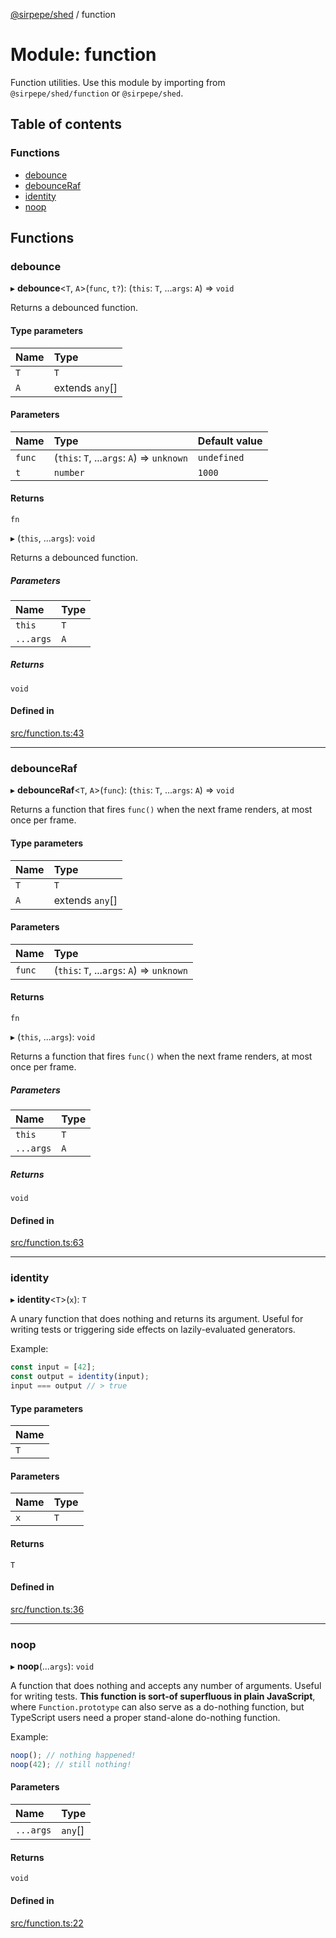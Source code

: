 [@sirpepe/shed](../README.md) / function

# Module: function

Function utilities. Use this module by importing from
`@sirpepe/shed/function` or `@sirpepe/shed`.

## Table of contents

### Functions

- [debounce](function.md#debounce)
- [debounceRaf](function.md#debounceraf)
- [identity](function.md#identity)
- [noop](function.md#noop)

## Functions

### debounce

▸ **debounce**<`T`, `A`\>(`func`, `t?`): (`this`: `T`, ...`args`: `A`) => `void`

Returns a debounced function.

#### Type parameters

| Name | Type |
| :------ | :------ |
| `T` | `T` |
| `A` | extends `any`[] |

#### Parameters

| Name | Type | Default value |
| :------ | :------ | :------ |
| `func` | (`this`: `T`, ...`args`: `A`) => `unknown` | `undefined` |
| `t` | `number` | `1000` |

#### Returns

`fn`

▸ (`this`, ...`args`): `void`

Returns a debounced function.

##### Parameters

| Name | Type |
| :------ | :------ |
| `this` | `T` |
| `...args` | `A` |

##### Returns

`void`

#### Defined in

[src/function.ts:43](https://github.com/SirPepe/shed/blob/debed7e/src/function.ts#L43)

___

### debounceRaf

▸ **debounceRaf**<`T`, `A`\>(`func`): (`this`: `T`, ...`args`: `A`) => `void`

Returns a function that fires `func()` when the next frame renders, at most
once per frame.

#### Type parameters

| Name | Type |
| :------ | :------ |
| `T` | `T` |
| `A` | extends `any`[] |

#### Parameters

| Name | Type |
| :------ | :------ |
| `func` | (`this`: `T`, ...`args`: `A`) => `unknown` |

#### Returns

`fn`

▸ (`this`, ...`args`): `void`

Returns a function that fires `func()` when the next frame renders, at most
once per frame.

##### Parameters

| Name | Type |
| :------ | :------ |
| `this` | `T` |
| `...args` | `A` |

##### Returns

`void`

#### Defined in

[src/function.ts:63](https://github.com/SirPepe/shed/blob/debed7e/src/function.ts#L63)

___

### identity

▸ **identity**<`T`\>(`x`): `T`

A unary function that does nothing and returns its argument. Useful for
writing tests or triggering side effects on lazily-evaluated generators.

Example:

```typescript
const input = [42];
const output = identity(input);
input === output // > true
```

#### Type parameters

| Name |
| :------ |
| `T` |

#### Parameters

| Name | Type |
| :------ | :------ |
| `x` | `T` |

#### Returns

`T`

#### Defined in

[src/function.ts:36](https://github.com/SirPepe/shed/blob/debed7e/src/function.ts#L36)

___

### noop

▸ **noop**(...`args`): `void`

A function that does nothing and accepts any number of arguments. Useful for
writing tests. **This function is sort-of superfluous in plain JavaScript**,
where `Function.prototype` can also serve as a do-nothing function, but
TypeScript users need a proper stand-alone do-nothing function.

Example:

```typescript
noop(); // nothing happened!
noop(42); // still nothing!
```

#### Parameters

| Name | Type |
| :------ | :------ |
| `...args` | `any`[] |

#### Returns

`void`

#### Defined in

[src/function.ts:22](https://github.com/SirPepe/shed/blob/debed7e/src/function.ts#L22)
